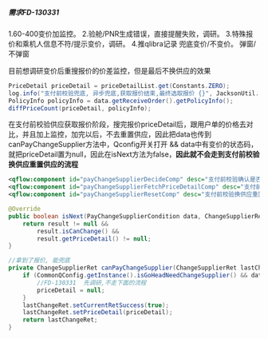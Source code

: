 ##### 需求FD-130331

1.60-400变价加监控。
2.验舱/PNR生成错误，直接提醒失败，调研。
3.特殊报价和乘机人信息不符/提示变价，调研。
4.推qlibra记录 兜底变价/不变价。 弹窗/不弹窗

目前想调研变价后重搜报价的价差监控，但是最后不换供应的效果

```java
PriceDetail priceDetail = priceDetailList.get(Constants.ZERO);
log.info("支付前校验兜底, 异步兜底,获取报价结束,最终选取报价 {}", JacksonUtil.serialize(priceDetail));
PolicyInfo policyInfo = data.getReceiveOrder().getPolicyInfo();
diffPriceCount(priceDetail, policyInfo);
```

在支付前校验供应获取报价阶段，搜完报价priceDetail后，跟用户单的价格去对比，并且加上监控，加完以后，不去重置供应，因此把data也传到canPayChangeSupplier方法中，Qconfig开关打开 && data中有变价的状态码，就把priceDetail置为null，因此在isNext方法为false，**因此就不会走到支付前校验换供应重置供应的流程**

```xml
<qflow:component id="payChangeSupplierDecideComp" desc="支付前校验确认是否换供应"/>
<qflow:component id="payChangeSupplierFetchPriceDetailComp" desc="支付前校验供应获取报价"/>
<qflow:component id="payChangeSupplierResetComp" desc="支付前校验换供应重置供应"/>
```

```java
@Override
public boolean isNext(PayChangeSupplierCondition data, ChangeSupplierRet result) {
    return result != null &&
        result.isCanChange() &&
        result.getPriceDetail() != null;
}

//拿到了报价, 能兜底
private ChangeSupplierRet canPayChangeSupplier(ChangeSupplierRet lastChangeRet, PriceDetail priceDetail, PayChangeSupplierCondition data) {
    if (CommonQConfig.getInstance().isGoHeadNeedChangeSupplier() && data.getNormalCheckResult().getResult() == PayErrMsg.GO_HEAD) {
        //FD-130331  先调研,不走下面的流程
        priceDetail = null;
    }
    lastChangeRet.setCurrentRetSuccess(true);
    lastChangeRet.setPriceDetail(priceDetail);
    return lastChangeRet;
}
```


